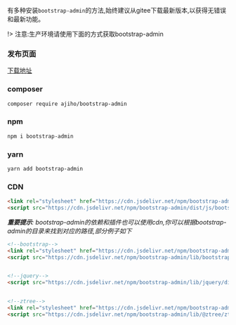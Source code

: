 有多种安装`bootstrap-admin`的方法,始终建议从gitee下载最新版本,以获得无错误和最新功能。

!> 注意:生产环境请使用下面的方式获取bootstrap-admin

### 发布页面

[下载地址](https://gitee.com/ajiho/bootstrap-admin/releases)


### composer

~~~bash
composer require ajiho/bootstrap-admin
~~~

### npm

~~~bash
npm i bootstrap-admin
~~~

### yarn

```bash
yarn add bootstrap-admin
```


### CDN

```html
<link rel="stylesheet" href="https://cdn.jsdelivr.net/npm/bootstrap-admin/dist/css/bootstrap-admin.min.css">
<script src="https://cdn.jsdelivr.net/npm/bootstrap-admin/dist/js/bootstrap-admin.min.js"></script>
```

_**重要提示**: bootstrap-admin的依赖和插件也可以使用cdn,你可以根据bootstrap-admin的目录来找到对应的路径,部分例子如下_

```html
<!--bootstrap-->
<link rel="stylesheet" href="https://cdn.jsdelivr.net/npm/bootstrap-admin/lib/bootstrap/dist/css/bootstrap.min.css">
<script src="https://cdn.jsdelivr.net/npm/bootstrap-admin/lib/bootstrap/dist/js/bootstrap.bundle.min.js"></script>


<!--jquery-->
<script src="https://cdn.jsdelivr.net/npm/bootstrap-admin/lib/jquery/dist/jquery.min.js"></script>


<!--ztree-->
<link rel="stylesheet" href="https://cdn.jsdelivr.net/npm/bootstrap-admin/dist/css/plugins/metroStyle.min.css">
<script src="https://cdn.jsdelivr.net/npm/bootstrap-admin/lib/@ztree/ztree_v3/js/jquery.ztree.all.min.js"></script>
```